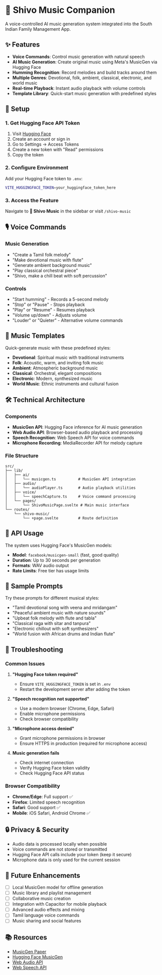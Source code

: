 # 🎼 Shivo Music Companion

A voice-controlled AI music generation system integrated into the South Indian Family Management App.

## ✨ Features

- **Voice Commands**: Control music generation with natural speech
- **AI Music Generation**: Create original music using Meta's MusicGen via Hugging Face
- **Humming Recognition**: Record melodies and build tracks around them
- **Multiple Genres**: Devotional, folk, ambient, classical, electronic, and world music
- **Real-time Playback**: Instant audio playback with volume controls
- **Template Library**: Quick-start music generation with predefined styles

## 🚀 Setup

### 1. Get Hugging Face API Token

1. Visit [Hugging Face](https://huggingface.co/)
2. Create an account or sign in
3. Go to Settings → Access Tokens
4. Create a new token with "Read" permissions
5. Copy the token

### 2. Configure Environment

Add your Hugging Face token to `.env`:

```bash
VITE_HUGGINGFACE_TOKEN=your_huggingface_token_here
```

### 3. Access the Feature

Navigate to **🎼 Shivo Music** in the sidebar or visit `/shivo-music`

## 🎙️ Voice Commands

### Music Generation

- "Create a Tamil folk melody"
- "Make devotional music with flute"
- "Generate ambient background music"
- "Play classical orchestral piece"
- "Shivo, make a chill beat with soft percussion"

### Controls

- "Start humming" - Records a 5-second melody
- "Stop" or "Pause" - Stops playback
- "Play" or "Resume" - Resumes playback
- "Volume up/down" - Adjusts volume
- "Louder" or "Quieter" - Alternative volume commands

## 🎵 Music Templates

Quick-generate music with these predefined styles:

- **Devotional**: Spiritual music with traditional instruments
- **Folk**: Acoustic, warm, and inviting folk music
- **Ambient**: Atmospheric background music
- **Classical**: Orchestral, elegant compositions
- **Electronic**: Modern, synthesized music
- **World Music**: Ethnic instruments and cultural fusion

## 🛠️ Technical Architecture

### Components

- **MusicGen API**: Hugging Face inference for AI music generation
- **Web Audio API**: Browser-based audio playback and processing
- **Speech Recognition**: Web Speech API for voice commands
- **Microphone Recording**: MediaRecorder API for melody capture

### File Structure

```
src/
├── lib/
│   ├── ai/
│   │   └── musicgen.ts          # MusicGen API integration
│   ├── audio/
│   │   └── audioPlayer.ts       # Audio playback utilities
│   ├── voice/
│   │   └── speechCapture.ts     # Voice command processing
│   └── pages/
│       └── ShivoMusicPage.svelte # Main music interface
└── routes/
    └── shivo-music/
        └── +page.svelte         # Route definition
```

## 🔧 API Usage

The system uses Hugging Face's MusicGen models:

- **Model**: `facebook/musicgen-small` (fast, good quality)
- **Duration**: Up to 30 seconds per generation
- **Formats**: WAV audio output
- **Rate Limits**: Free tier has usage limits

## 🎼 Sample Prompts

Try these prompts for different musical styles:

- "Tamil devotional song with veena and mridangam"
- "Peaceful ambient music with nature sounds"
- "Upbeat folk melody with flute and tabla"
- "Classical raga with sitar and tanpura"
- "Electronic chillout with soft synthesizers"
- "World fusion with African drums and Indian flute"

## 🐛 Troubleshooting

### Common Issues

1. **"Hugging Face token required"**

   - Ensure `VITE_HUGGINGFACE_TOKEN` is set in `.env`
   - Restart the development server after adding the token

2. **"Speech recognition not supported"**

   - Use a modern browser (Chrome, Edge, Safari)
   - Enable microphone permissions
   - Check browser compatibility

3. **"Microphone access denied"**

   - Grant microphone permissions in browser
   - Ensure HTTPS in production (required for microphone access)

4. **Music generation fails**
   - Check internet connection
   - Verify Hugging Face token validity
   - Check Hugging Face API status

### Browser Compatibility

- **Chrome/Edge**: Full support ✅
- **Firefox**: Limited speech recognition
- **Safari**: Good support ✅
- **Mobile**: iOS Safari, Android Chrome ✅

## 🔒 Privacy & Security

- Audio data is processed locally when possible
- Voice commands are not stored or transmitted
- Hugging Face API calls include your token (keep it secure)
- Microphone data is only used for the current session

## 🚀 Future Enhancements

- [ ] Local MusicGen model for offline generation
- [ ] Music library and playlist management
- [ ] Collaborative music creation
- [ ] Integration with Capacitor for mobile playback
- [ ] Advanced audio effects and mixing
- [ ] Tamil language voice commands
- [ ] Music sharing and social features

## 📚 Resources

- [MusicGen Paper](https://arxiv.org/abs/2306.05284)
- [Hugging Face MusicGen](https://huggingface.co/facebook/musicgen-small)
- [Web Audio API](https://developer.mozilla.org/en-US/docs/Web/API/Web_Audio_API)
- [Web Speech API](https://developer.mozilla.org/en-US/docs/Web/API/Web_Speech_API)
